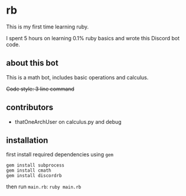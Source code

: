 # rb

<p> This is my first time learning ruby. </p>
<p> I spent 5 hours on learning 0.1% ruby basics and wrote this Discord bot code. </p>

## about this bot

<p> This is a math bot, includes basic operations and calculus. </p>

~~Code style: 3 line command~~

## contributors

+ thatOneArchUser on calculus.py and debug


## installation
first install required dependencies using `gem`
```
gem install subprocess
gem install cmath
gem install discordrb
```

then run `main.rb`: `ruby main.rb`
